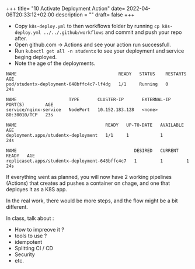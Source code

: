 +++
title= "10 Activate Deployment Action"
date= 2022-04-06T20:33:12+02:00
description = ""
draft= false
+++

- Copy `k8s-deploy.yml` to then workflows folder by running `cp k8s-deploy.yml ../../.github/workflows` and commit and push your repo after.
- Open github.com -> Actions and see your action run successfull.
- Run `kubectl get all -n studentx` to see your deployment and service beging deployed.
- Note the age of the deployments.
```
NAME                                       READY   STATUS    RESTARTS   AGE
pod/studentx-deployment-648bffc4c7-lf4dg   1/1     Running   0          24s

NAME                    TYPE       CLUSTER-IP       EXTERNAL-IP   PORT(S)        AGE
service/nginx-service   NodePort   10.152.183.128   <none>        80:30010/TCP   23s

NAME                                  READY   UP-TO-DATE   AVAILABLE   AGE
deployment.apps/studentx-deployment   1/1     1            1           24s

NAME                                             DESIRED   CURRENT   READY   AGE
replicaset.apps/studentx-deployment-648bffc4c7   1         1         1       24s
```

If everything went as planned, you will now have 2 working pipelines (Actions) that creates ad pushes a container on chage, and one that deployes it as a K8S app.

In the real work, there would be more steps, and the flow might be a bit different.

In class, talk about :
- How to impreove it ?
- tools to use ?
- idempotent
- Splitting CI / CD
- Security
- etc.